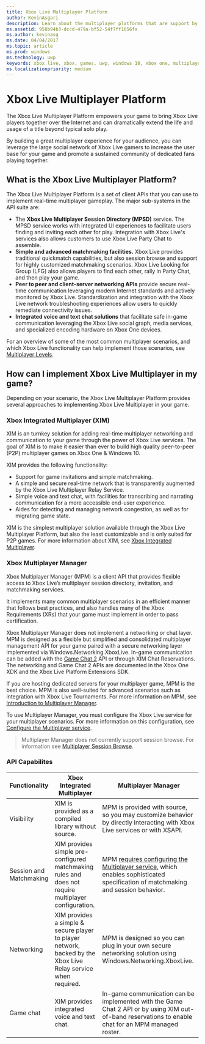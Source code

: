 ```yaml
---
title: Xbox Live Multiplayer Platform
author: KevinAsgari
description: Learn about the multiplayer platforms that are support by Xbox Live.
ms.assetid: 958b94b3-dccd-479a-bf52-54f7ff1656fa
ms.author: kevinasg
ms.date: 04/04/2017
ms.topic: article
ms.prod: windows
ms.technology: uwp
keywords: xbox live, xbox, games, uwp, windows 10, xbox one, multiplayer
ms.localizationpriority: medium
---
```


# Xbox Live Multiplayer Platform

The Xbox Live Multiplayer Platform empowers your game to bring Xbox Live players together over the Internet and can dramatically extend the life and usage of a title beyond typical solo play.

By building a great multiplayer experience for your audience, you can leverage the large social network of Xbox Live gamers to increase the user base for your game and promote a sustained community of dedicated fans playing together.


## What is the Xbox Live Multiplayer Platform?

The Xbox Live Multiplayer Platform is a set of client APIs that you can use to implement real-time multiplayer gameplay. The major sub-systems in the API suite are:

-	The **Xbox Live Multiplayer Session Directory (MPSD)** service. The MPSD service works with integrated UI experiences to facilitate users finding and inviting each other for play. Integration with Xbox Live's services also allows customers to use Xbox Live Party Chat to assemble.
-	**Simple and advanced matchmaking facilities.** Xbox Live provides traditional quickmatch capabilities, but also session browse and support for highly customized matchmaking scenarios. Xbox Live Looking for Group (LFG) also allows players to find each other, rally in Party Chat, and then play your game.
-	**Peer to peer and client-server networking APIs** provide secure real-time communication leveraging modern Internet standards and actively monitored by Xbox Live. Standardization and integration with the Xbox Live network troubleshooting experiences allow users to quickly remediate connectivity issues.  
-	**Integrated voice and text chat solutions** that facilitate safe in-game communication leveraging the Xbox Live social graph, media services, and specialized encoding hardware on Xbox One devices.

For an overview of some of the most common multiplayer scenarios, and which Xbox Live functionality can help implement those scenarios, see [Multiplayer Levels](multiplayer-scenarios.md).

## How can I implement Xbox Live Multiplayer in my game?
Depending on your scenario, the Xbox Live Multiplayer Platform provides several approaches to implementing Xbox Live Multiplayer in your game.

### Xbox Integrated Multiplayer (XIM)
XIM is an turnkey solution for adding real-time multiplayer networking and communication to your game through the power of Xbox Live services. The goal of XIM is to make it easier than ever to build high quality peer-to-peer (P2P) multiplayer games on Xbox One & Windows 10.

XIM provides the following functionality:
- Support for game invitations and simple matchmaking.
- A simple and secure real-time network that is transparently augmented by the Xbox Live Multiplayer Relay Service.
- Simple voice and text chat, with facilities for transcribing and narrating communication for a more accessible end-user experience.
- Aides for detecting and managing network congestion, as well as for migrating game state.

XIM is the simplest multiplayer solution available through the Xbox Live Multiplayer Platform, but also the least customizable and is only suited for P2P games. For more information about XIM, see [Xbox Integrated Multiplayer](xbox-integrated-multiplayer-overview.md).

### Xbox Multiplayer Manager
Xbox Multiplayer Manager (MPM) is a client API that provides flexible access to Xbox Live’s multiplayer session directory, invitation, and matchmaking services.

It implements many common multiplayer scenarios in an efficient manner that follows best practices, and also handles many of the Xbox Requirements (XRs) that your game must implement in order to pass certification.

Xbox Multiplayer Manager does not implement a networking or chat layer. MPM is designed as a flexible but simplified and consolidated multiplayer management API for your game paired with a secure networking layer implemented via Windows.Networking.XboxLive. In-game communication can be added with the [Game Chat 2](chat/game-chat-2-overview.md) API or through XIM Chat Reservations. The networking and Game Chat 2 APIs are documented in the Xbox One XDK and the Xbox Live Platform Extensions SDK.

If you are hosting dedicated servers for your multiplayer game, MPM is the best choice. MPM is also well-suited for advanced scenarios such as integration with Xbox Live Tournaments. For more information on MPM, see  [Introduction to Multiplayer Manager](multiplayer-manager/multiplayer-manager-api-overview.md).

To use Multiplayer Manager, you must configure the Xbox Live service for your multiplayer scenarios. For more information on this configuration, see [Configure the Multiplayer service](service-configuration/configure-the-multiplayer-service.md).

>Multiplayer Manager does not currently support session browse. For information see [Multiplayer Session Browse](session-browse.md).

### API Capabilites

Functionality | Xbox Integrated Multiplayer| Multiplayer Manager
--  | -- | --
Visibility |  XIM is provided as a compiled library without source.  | MPM is provided with source, so you may customize behavior by directly interacting with Xbox Live services or with XSAPI.
Session and Matchmaking | XIM provides simple pre-configured matchmaking rules and does not require multiplayer configuration. | MPM [requires configuring the Multiplayer service](service-configuration/configure-the-multiplayer-service.md), which enables sophisticated specification of matchmaking and session behavior.
Networking | XIM provides a simple & secure player to player network, backed by the Xbox Live Relay service when required. | MPM is designed so you can plug in your own secure networking solution using Windows.Networking.XboxLive.
Game chat | XIM provides integrated voice and text chat. | In-game communication can be implemented with the Game Chat 2 API or by using XIM out-of-band reservations to enable chat for an MPM managed roster.
